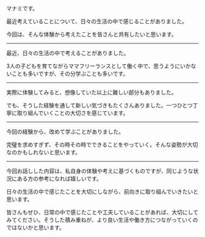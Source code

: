 マナミです。

最近考えていることについて、日々の生活の中で感じることがありました。

今回は、そんな体験から考えたことを皆さんと共有したいと思います。

---------------

最近、日々の生活の中で考えることがありました。

3人の子どもを育てながらママフリーランスとして働く中で、思うようにいかないことも多いですが、その分学ぶことも多いです。

---------------

実際に体験してみると、想像していた以上に難しい部分もありました。

でも、そうした経験を通して新しい気づきもたくさんありました。一つひとつ丁寧に取り組んでいくことの大切さを感じています。

---------------

今回の経験から、改めて学ぶことがありました。

完璧を求めすぎず、その時その時でできることをやっていく。そんな姿勢が大切なのかもしれないと思います。

---------------

今回お話しした内容は、私自身の体験や考えに基づくものですが、同じような状況にある方の参考になれば嬉しいです。

日々の生活の中で感じたことを大切にしながら、前向きに取り組んでいきたいと思います。

皆さんもぜひ、日常の中で感じたことや工夫していることがあれば、大切にしてみてください。そうした積み重ねが、より良い生活や働き方につながっていくのではないかと思います。